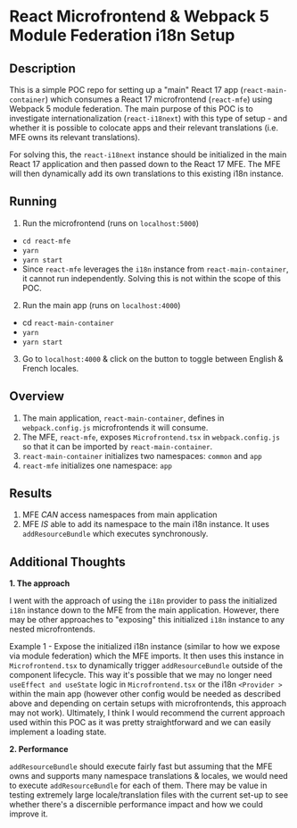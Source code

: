 # React Microfrontend & Webpack 5 Module Federation i18n Setup

## Description

This is a simple POC repo for setting up a "main" React 17 app (`react-main-container`) which consumes a React 17 microfrontend (`react-mfe`) using Webpack 5 module federation. The main purpose of this POC is to investigate internationalization (`react-i18next`) with this type of setup - and whether it is possible to colocate apps and their relevant translations (i.e. MFE owns its relevant translations).

For solving this, the `react-i18next` instance should be initialized in the main React 17 application and then passed down to the React 17 MFE. The MFE will then dynamically add its own translations to this existing i18n instance.

## Running

1. Run the microfrontend (runs on `localhost:5000`)

- `cd react-mfe`
- `yarn`
- `yarn start`
- Since `react-mfe` leverages the `i18n` instance from `react-main-container`, it cannot run independently. Solving this is not within the scope of this POC.

2. Run the main app (runs on `localhost:4000`)

- cd `react-main-container`
- `yarn`
- `yarn start`

3. Go to `localhost:4000` & click on the button to toggle between English & French locales.

## Overview

1. The main application, `react-main-container`, defines in `webpack.config.js` microfrontends it will consume.
2. The MFE, `react-mfe`, exposes `Microfrontend.tsx` in `webpack.config.js` so that it can be imported by `react-main-container`.
3. `react-main-container` initializes two namespaces: `common` and `app`
4. `react-mfe` initializes one namespace: `app`

## Results

1. MFE _CAN_ access namespaces from main application
2. MFE _IS_ able to add its namespace to the main i18n instance. It uses `addResourceBundle` which executes synchronously.

## Additional Thoughts

**1. The approach**

I went with the approach of using the `i18n` provider to pass the initialized `i18n` instance down to the MFE from the main application. However, there may be other approaches to "exposing" this initialized `i18n` instance to any nested microfrontends.

Example 1 - Expose the initialized i18n instance (similar to how we expose via module federation) which the MFE imports. It then uses this instance in `Microfrontend.tsx` to dynamically trigger `addResourceBundle` outside of the component lifecycle. This way it's possible that we may no longer need `useEffect and useState` logic in `Microfrontend.tsx` or the i18n `<Provider >` within the main app (however other config would be needed as described above and depending on certain setups with microfrontends, this approach may not work). Ultimately, I think I would recommend the current approach used within this POC as it was pretty straightforward and we can easily implement a loading state.

**2. Performance**

`addResourceBundle` should execute fairly fast but assuming that the MFE owns and supports many namespace translations & locales, we would need to execute `addResourceBundle` for each of them. There may be value in testing extremely large locale/translation files with the current set-up to see whether there's a discernible performance impact and how we could improve it.
